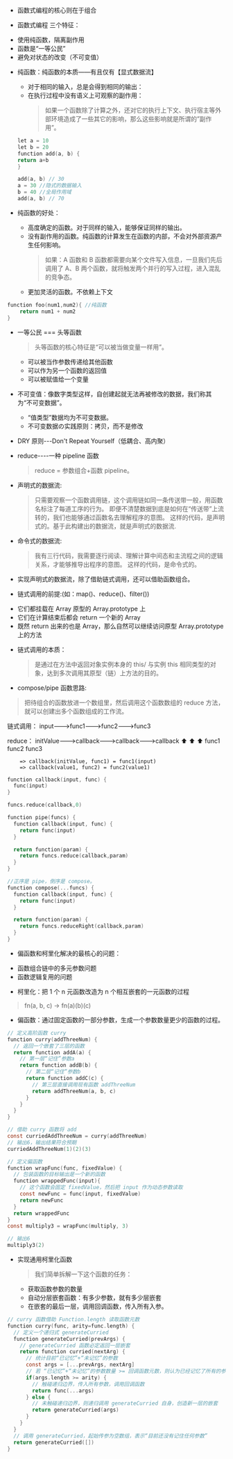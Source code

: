 

* 函数式编程的核心则在于组合

- 函数式编程 三个特征：

* 使用纯函数，隔离副作用
* 函数是“一等公民”
* 避免对状态的改变（不可变值）

- 纯函数：纯函数的本质——有且仅有【显式数据流】

  - 对于相同的输入，总是会得到相同的输出：
  - 在执行过程中没有语义上可观察的副作用：
    > 如果一个函数除了计算之外，还对它的执行上下文、执行宿主等外部环境造成了一些其它的影响，那么这些影响就是所谓的”副作用”。

  ```c
  let a = 10
  let b = 20
  function add(a, b) {
  return a+b
  }

  add(a, b) // 30
  a = 30 //隐式的数据输入
  b = 40 //全局作用域
  add(a, b) // 70
  ```

- 纯函数的好处：
  - 高度确定的函数。对于同样的输入，能够保证同样的输出。
  - 没有副作用的函数。纯函数的计算发生在函数的内部，不会对外部资源产生任何影响。
    > 如果：A 函数和 B 函数都需要向某个文件写入信息，一旦我们先后调用了 A、B 两个函数，就将触发两个并行的写入过程，进入混乱的竞争态。
  - 更加灵活的函数。不依赖上下文

```c
function foo(num1,num2){ //纯函数
    return num1 + num2
}
```

- 一等公民 === 头等函数

  > 头等函数的核心特征是“可以被当做变量一样用”。

  - 可以被当作参数传递给其他函数
  - 可以作为另一个函数的返回值
  - 可以被赋值给一个变量

- 不可变值：像数字类型这样，自创建起就无法再被修改的数据，我们称其为“不可变数据”。

  - “值类型”数据均为不可变数据。
  - 不可变数据の实践原则：拷贝，而不是修改

- DRY 原则---Don't Repeat Yourself（低耦合、高内聚）

- reduce----一种 pipeline 函数

  > reduce = 参数组合+函数 pipeline。

- 声明式的数据流:

  > 只需要观察一个函数调用链，这个调用链如同一条传送带一般，用函数名标注了每道工序的行为。
  > 即便不清楚数据到底是如何在“传送带”上流转的，我们也能够通过函数名去理解程序的意图。
  > 这样的代码，是声明式的。基于此构建出的数据流，就是声明式的数据流.

- 命令式的数据流:
  > 我有三行代码，我需要逐行阅读、理解计算中间态和主流程之间的逻辑关系，才能够推导出程序的意图。
  > 这样的代码，是命令式的。

* 实现声明式的数据流，除了借助链式调用，还可以借助函数组合。

* 链式调用的前提:(如：map()、reduce()、filter())
- 它们都挂载在 Array 原型的 Array.prototype 上
- 它们在计算结束后都会 return 一个新的 Array
- 既然 return 出来的也是 Array，那么自然可以继续访问原型 Array.prototype 上的方法

* 链式调用的本质：
  > 是通过在方法中返回对象实例本身的 this/ 与实例 this 相同类型的对象，达到多次调用其原型（链）上方法的目的。

- compose/pipe 函数思路:
> 把待组合的函数放进一个数组里，然后调用这个函数数组的 reduce 方法，就可以创建出多个函数组成的工作流。

链式调用： input--->func1--->func2--->func3

reduce： initValue--->callback--->callback--->callback
                  ⬆️           ⬆️          ⬆️
                func1        func2       func3

        => callback(initValue, func1) = func1(input)
        => callback(value1, func2) = func2(value1)

  ```c
  function callback(input, func) {
    func(input)
  }  

  funcs.reduce(callback,0)
  ```

  ```c
  function pipe(funcs) {
    function callback(input, func) {
      return func(input)
    }  

    return function(param) {
      return funcs.reduce(callback,param)
    }
  }
  ```


  ```c
  //正序是 pipe，倒序是 compose。
  function compose(...funcs) {
    function callback(input, func) {
      return func(input)
    }  

    return function(param) {
      return funcs.reduceRight(callback,param)
    }
  }
  ```

* 偏函数和柯里化解决的最核心的问题：
- 函数组合链中的多元参数问题
- 函数逻辑复用的问题
* 柯里化：把 1 个 n 元函数改造为 n 个相互嵌套的一元函数的过程
 > fn(a, b, c) -> fn(a)(b)(c)

* 偏函数：通过固定函数的一部分参数，生成一个参数数量更少的函数的过程。
```c
// 定义高阶函数 curry
function curry(addThreeNum) {
  // 返回一个嵌套了三层的函数
  return function addA(a) {
    // 第一层“记住”参数a
    return function addB(b) {
      // 第二层“记住”参数b
      return function addC(c) {
        // 第三层直接调用现有函数 addThreeNum
        return addThreeNum(a, b, c)
      }
    }
  }
}

// 借助 curry 函数将 add
const curriedAddThreeNum = curry(addThreeNum)
// 输出6，输出结果符合预期
curriedAddThreeNum(1)(2)(3)
```

```c
// 定义偏函数
function wrapFunc(func, fixedValue) {
  // 包装函数的目标输出是一个新的函数
  function wrappedFunc(input){
    // 这个函数会固定 fixedValue，然后把 input 作为动态参数读取
    const newFunc = func(input, fixedValue)
    return newFunc
  }
  return wrappedFunc
}
const multiply3 = wrapFunc(multiply, 3)

// 输出6
multiply3(2)
```
- 实现通用柯里化函数
  > 我们简单拆解一下这个函数的任务：
  - 获取函数参数的数量
  - 自动分层嵌套函数：有多少参数，就有多少层嵌套
  - 在嵌套的最后一层，调用回调函数，传入所有入参。

```c
// curry 函数借助 Function.length 读取函数元数
function curry(func, arity=func.length) {
  // 定义一个递归式 generateCurried
  function generateCurried(prevArgs) {
    // generateCurried 函数必定返回一层嵌套
    return function curried(nextArg) {
      // 统计目前“已记忆”+“未记忆”的参数
      const args = [...prevArgs, nextArg]  
      // 若 “已记忆”+“未记忆”的参数数量 >= 回调函数元数，则认为已经记忆了所有的参数
      if(args.length >= arity) {
        // 触碰递归边界，传入所有参数，调用回调函数
        return func(...args)
      } else {
        // 未触碰递归边界，则递归调用 generateCurried 自身，创造新一层的嵌套
        return generateCurried(args)
      }
    }
  }
  // 调用 generateCurried，起始传参为空数组，表示“目前还没有记住任何参数”
  return generateCurried([])
}
```
